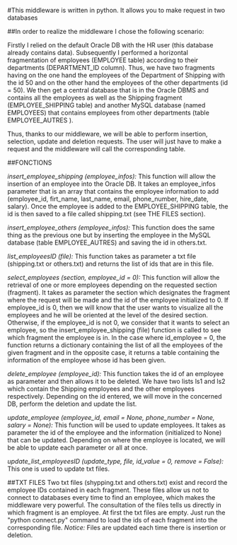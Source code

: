 #This middleware is written in python. It allows you to make request in two databases

##In order to realize the middleware I chose the following scenario:

Firstly I relied on the default Oracle DB with the HR user (this database already contains data). Subsequently I performed a horizontal fragmentation of employees (EMPLOYEE table) according to their departments (DEPARTMENT_ID column). Thus, we have two fragments having on the one hand the employees of the Department of Shipping with the id 50 and on the other hand the employees of the other departments (id = 50). We then get a central database that is in the Oracle DBMS and contains all the employees as well as the Shipping fragment (EMPLOYEE_SHIPPING table) and another MySQL database (named EMPLOYEES) that contains employees from other departments (table EMPLOYEE_AUTRES ).

Thus, thanks to our middleware, we will be able to perform insertion, selection, update and deletion requests. The user will just have to make a request and the middleware will call the corresponding table.

##FONCTIONS

*insert_employee_shipping (employee_infos):* 
This function will allow the insertion of an employee into the Oracle DB. It takes an employee_infos parameter that is an array that contains the employee information to add (employee_id, firt_name, last_name, email, phone_number, hire_date, salary). Once the employee is added to the EMPLOYEE_SHIPPING table, the id is then saved to a file called shipping.txt (see THE FILES section).

*insert_employee_others (employee_infos):*
This function does the same thing as the previous one but by inserting the employee in the MySQL database (table EMPLOYEE_AUTRES) and saving the id in others.txt.

*list_employeesID (file):*
This function takes as parameter a txt file (shipping.txt or others.txt) and returns the list of ids that are in this file.

*select_employees (section, employee_id = 0):*
This function will allow the retrieval of one or more employees depending on the requested section (fragment). It takes as parameter the section which designates the fragment where the request will be made and the id of the employee initialized to 0. If employee_id is 0, then we will know that the user wants to visualize all the employees and he will be oriented at the level of the desired section. Otherwise, if the employee_id is not 0, we consider that it wants to select an employee, so the insert_employee_shipping (file) function is called to see which fragment the employee is in.
In the case where id_employee = 0, the function returns a dictionary containing the list of all the employees of the given fragment and in the opposite case, it returns a table containing the information of the employee whose id has been given.

*delete_employee (employee_id):*
This function takes the id of an employee as parameter and then allows it to be deleted. We have two lists ls1 and ls2 which contain the Shipping employees and the other employees respectively. Depending on the id entered, we will move in the concerned DB, perform the deletion and update the list.

*update_employee (employee_id, email = None, phone_number = None, salary = None):*
This function will be used to update employees. It takes as parameter the id of the employee and the information (initialized to None) that can be updated. Depending on where the employee is located, we will be able to update each parameter or all at once.

*update_list_employeesID (update_type, file, id_value = 0, remove = False):*
This one is used to update txt files.

##TXT FILES
Two txt files (shypping.txt and others.txt) exist and record the employee IDs contained in each fragment.
These files allow us not to connect to databases every time to find an employee, which makes the middleware very powerful. The consultation of the files tells us directly in which fragment is an employee.
At first the txt files are empty. Just run the "python connect.py" command to load the ids of each fragment into the corresponding file.
*Notice:* Files are updated each time there is insertion or deletion.
